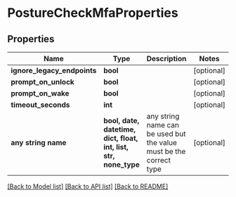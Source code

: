 # PostureCheckMfaProperties


## Properties
Name | Type | Description | Notes
------------ | ------------- | ------------- | -------------
**ignore_legacy_endpoints** | **bool** |  | [optional] 
**prompt_on_unlock** | **bool** |  | [optional] 
**prompt_on_wake** | **bool** |  | [optional] 
**timeout_seconds** | **int** |  | [optional] 
**any string name** | **bool, date, datetime, dict, float, int, list, str, none_type** | any string name can be used but the value must be the correct type | [optional]

[[Back to Model list]](../README.md#documentation-for-models) [[Back to API list]](../README.md#documentation-for-api-endpoints) [[Back to README]](../README.md)


